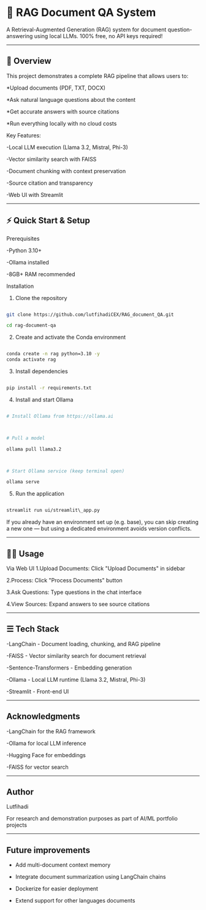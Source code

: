 # 🧠 RAG Document QA System



A Retrieval-Augmented Generation (RAG) system for document question-answering using local LLMs. 100% free, no API keys required!



---



## 🔎 Overview



This project demonstrates a complete RAG pipeline that allows users to:

*Upload documents (PDF, TXT, DOCX)

*Ask natural language questions about the content

*Get accurate answers with source citations

*Run everything locally with no cloud costs



Key Features:

-Local LLM execution (Llama 3.2, Mistral, Phi-3)

-Vector similarity search with FAISS

-Document chunking with context preservation

-Source citation and transparency

-Web UI with Streamlit



---



## ⚡ Quick Start & Setup

Prerequisites

-Python 3.10+

-Ollama installed

-8GB+ RAM recommended



Installation



1. Clone the repository

```bash

git clone https://github.com/lutfihadiCEX/RAG_document_QA.git

cd rag-document-qa

```

2. Create and activate the Conda environment

```bash

conda create -n rag python=3.10 -y
conda activate rag

```

3. Install dependencies

```bash

pip install -r requirements.txt

```



4. Install and start Ollama

```bash

# Install Ollama from https://ollama.ai



# Pull a model

ollama pull llama3.2



# Start Ollama service (keep terminal open)

ollama serve

```



5. Run the application

```bash

streamlit run ui/streamlit\_app.py

```

If you already have an environment set up (e.g. base), you can skip creating a new one — but using a dedicated environment avoids version conflicts.

---

## 👨‍💻 Usage

Via Web UI
1.Upload Documents: Click "Upload Documents" in sidebar

2.Process: Click "Process Documents" button

3.Ask Questions: Type questions in the chat interface

4.View Sources: Expand answers to see source citations

---

## ☰ Tech Stack

-LangChain - Document loading, chunking, and RAG pipeline

-FAISS - Vector similarity search for document retrieval

-Sentence-Transformers - Embedding generation

-Ollama - Local LLM runtime (Llama 3.2, Mistral, Phi-3)

-Streamlit - Front-end UI

---

## Acknowledgments

-LangChain for the RAG framework

-Ollama for local LLM inference

-Hugging Face for embeddings

-FAISS for vector search

---

## Author

Lutfihadi

For research and demonstration purposes as part of AI/ML portfolio projects

---

## Future improvements

- Add multi-document context memory
  
- Integrate document summarization using LangChain chains
   
- Dockerize for easier deployment
   
- Extend support for other languages documents

